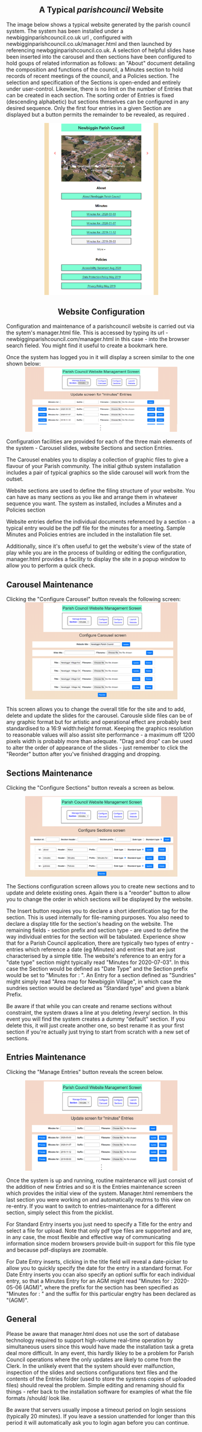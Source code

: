 
<h2 style = "text-align: center;">A Typical <i>parishcouncil</i> Website</h2>
<p>The image below shows a typical website generated by the parish council system. The system has been installed under a newbigginparishcouncil.co.uk url , configured with newbigginparishcouncil.co.uk/manager.html and then launched by referencing newbgginparishcouncil.co.uk.  A selection of helpful slides hase been inserted into the carousel and then sections have been configured to hold goups of related information as follows: an "About" document detailing the composition and functions of the council, a Minutes section to hold records of recent meetings of the council, and a Policies section.  The selection and specification of the Sections is open-ended and entirely under user-control.  Likewise, there is no limit on the number of Entries that can be created in each section. The sorting order of Entries is fixed (descending alphabetic) but sections thmselves can be configured in any desired sequence. Only the first four entries in a given Section are displayed but a button permits the remainder to be revealed, as required .</p>
<div  style="width: 60%; margin-left: auto; margin-right: auto; text-align: center;">
<img src="screens/screen1.png"> 
</div>
<div>
<h2 style = "text-align: center;">Website Configuration</h2>
</div>
<p>Configuration and maintenance of a parishcouncil website is carried out via the sytem's manager.html file. This is accessed by typing its url -  newbigginparishcouncil.com/manager.html in this case - into the browser search fieled. You might find it useful to create a bookmark here.
</p>
Once the system has logged you in it will display a screen similar to the one shown below:
<div  style="width: 80%; margin-left: auto; margin-right: auto; text-align: center;">
<img src="screens/screen2.png"> 
</div>
<p>
Configuration facilities are provided for each of the three main elements of the system  - Carousel slides, website Sections and section Entries. 
</p><p>
The Carousel enables you to display a collection of graphic files to give a flavour of your Parish community. The initial github system installation includes a pair of typical graphics so the slide carousel will work from the outset.
</p><p>
Website sections are used to define the filing structure of your website. You can have as many sections as you like and arrange them in whatever sequence you want. The system as installed, includes a Minutes and a Policies section
</p><p>
Website entries define the individual documents referenced by a section - a typical entry would be the pdf file for the minutes for a meeting. Sample Minutes and Policies entries are included in the installation file set.
</p><p>
Additionally, since it's often useful to get the website's view of the state of play while you are in the process of building or editing the configuration, manager.html provides a facility to display the site in a popup window to allow you to perform a quick check. 
</p>
<div>
<h2>Carousel Maintenance</h2>
</div>
Clicking the "Configure Carousel" button reveals the following screen:
<div  style="width:80%; margin-left: auto; margin-right: auto; text-align: center;">
<img src="screens/screen3.png"> 
</div>
<p>This screen allows you to change the overall title for the site and to add, delete and update the slides for the carousel. Carousle slide files can be of any graphic format but for artistic and operational effect are probably best standardised to a 16:9 width:height format. Keeping the graphics resolution to reasonable values will also assist site performance - a maximum off 1200 pixels width is probably more than adequate. "Drag and drop" can be used to alter the order of appearance of the slides - just remember to click the "Reorder" button after you've finished dragging and dropping.
</p>
<div>
<h2>Sections Maintenance</h2>
</div>
<p>
Clicking the "Configure Sections" button reveals a screen as below. 
</p>
<div  style="width:80%; margin-left: auto; margin-right: auto; text-align: center;">
<img src="screens/screen4.png"> 
</div>
<p>
The Sections configuration screen allows you to create new sections and to update and delete existing ones. Again there is a "reorder" button to allow you to change the order in which sections will be displayed by the website. 
</p><p>
The Insert button requires you to declare a short identification tag for the section. This is used internally for file-naming purposes. You also need to declare a display title for the section's heading on the website. The remaining fields - section prefix and section type - are used to define the way individual entries for the section will be tabulated. Experience show that for a Parish Council application, there are typically two types of entry - entries which reference a date (eg Minutes) and entries that are just characterised by a simple title. The website's reference to an entry for a "date type" section might typically read "Minutes for 2020-07-03". In this case the Section would be defined as "Date Type" and the Section prefix would be set to "Minutes for : ". An Entry for a section defined as "Sundries" might simply read "Area map for Newbiggin Village", in which case the sundries section would be declared as "Standard type" and given a blank Prefix.
</p><p>
Be aware if that while you can create and rename sections without constraint, the system draws a line at you deleting /every/ section. In this event you will find the system  creates a dummy "default" section. If you delete this, it will just create another one, so best rename it as your first section if you're actually just trying to start from scratch with a new set of sections.
</p>
<div>
<h2>Entries Maintenance</h2>
</div>
<p>
Clicking the "Manage Entries" button reveals the screen below. 
</p>
<div  style="width:80%; margin-left: auto; margin-right: auto; text-align: center;">
<img src="screens/screen5.png"> 
</div>
<p>
Once the system is up and running, routine maintenance will just consist of the addition of new Entries and so it is the Entries maintenance screen which provides the initial view of the system. Manager.html remembers the last section you were working on and automatically reutrns to this view on re-entry. If you want to switch to entries-maintenance for a different section, simply select this from the picklist.
</p><p>
For Standard Entry inserts you just need to specify a Title for the entry and select a file for upload. Note that only pdf type files are supported and are, in any case, the most flexible and effective way of communicating information since modern browsers provide built-in support for this file type and because pdf-displays are zoomable.
</p><p>
For Date Entry inserts, clicking in the title field will reveal a date-picker to allow you to quickly specify the date for the entry in a standard format. For Date Entry inserts you ccan also specify an optionl suffix for each individual entry, so that a Minutes Entry for an AGM might read "Minutes for : 2020-05-06 (AGM)", where the prefix for the section has been specified as "Minutes for : " and the suffix for this particular engtry has been declared as "(AGM)".
</p>
<div>
<h2>General</h2>
</div>
<p>
Please be aware that manager.html does not use the sort of database technology required to support high-volume real-time operation by simultaneous users since this would have made the installation task a greta deal more difficult. In any event, this hardly likley to be a problem for Parish Council operations where the only updates are likely to come from the Clerk. In the unlikely event that the system should ever malfunction, inspection of the slides and sections configurations text files and the contents of the Entries folder (used to store the systems copies of uploaded files) should reveal the problem. Simple editing and renaming should fix things - refer back to the installation software for examples of what the file formats /should/ look like.
</p><p>
Be aware that servers usually impose a timeout period on login sessions (typically 20 minutes). If you leave a session unattended for longer than this period  it will automatically ask you to login agan before you can continue.
</p>
